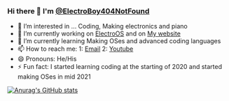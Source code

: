 ### Hi there 👋 I'm <a href="https://github.com/ElectroBoy404NotFound/">@ElectroBoy404NotFound</a>

<!--
**ElectroBoy404NotFound/ElectroBoy404NotFound** is a ✨ _special_ ✨ repository because its `README.md` (this file) appears on your GitHub profile.

Here are some ideas to get you started:

- 🔭 I’m currently working on ...
- 🌱 I’m currently learning ...
- 👯 I’m looking to collaborate on ...
- 🤔 I’m looking for help with ...
- 💬 Ask me about ...
- 📫 How to reach me: ...
- 😄 Pronouns: ...
- ⚡ Fun fact: ...
-->

- :eyes: I’m interested in ... Coding, Making electronics and piano
- 🔭 I’m currently working on <a href="https://github.com/ElectroBoy404NotFound/ElectroOS">ElectroOS</a> and on <a href="https://electroboy.w3spaces.com/">My website</a>
- 🌱 I’m currently learning Making OSes and advanced coding languages
- 📫 How to reach me: 1: <a href="mailto:electroboy404notfound@gmail.com">Email</a>  2: <a href="https://www.youtube.com/channel/UCvt0BoBr4Z9cVoJ5WudOazw">Youtube</a>
- 😄 Pronouns: He/His
- ⚡ Fun fact: I started learning coding at the starting of 2020 and started making OSes in mid 2021

[![Anurag's GitHub stats](https://github-readme-stats.vercel.app/api?username=ElectroBoy404NotFound)](https://github.com/ElectroBoy404NotFound)

